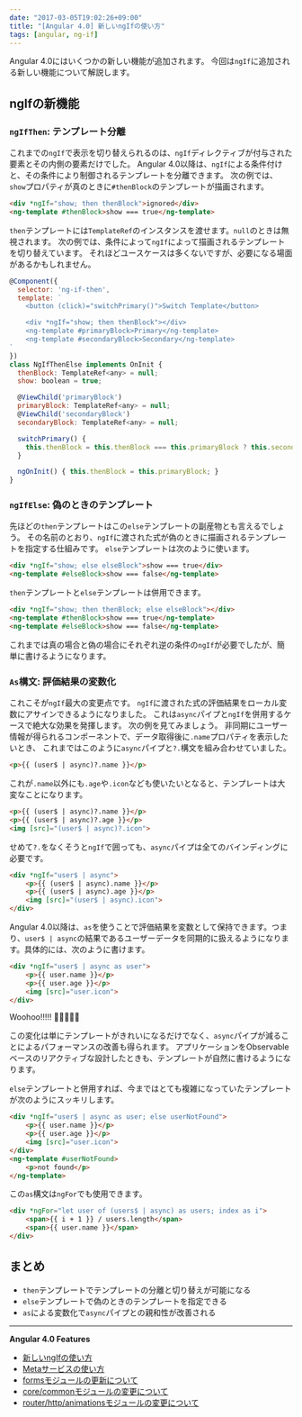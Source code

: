 ```yaml
---
date: "2017-03-05T19:02:26+09:00"
title: "[Angular 4.0] 新しいngIfの使い方"
tags: [angular, ng-if]
---
```


Angular 4.0にはいくつかの新しい機能が追加されます。
今回は`ngIf`に追加される新しい機能について解説します。

<!--more-->

## ngIfの新機能

### `ngIfThen`: テンプレート分離

これまでの`ngIf`で表示を切り替えられるのは、`ngIf`ディレクティブが付与された要素とその内側の要素だけでした。
Angular 4.0以降は、`ngIf`による条件付けと、その条件により制御されるテンプレートを分離できます。
次の例では、`show`プロパティが真のときに`#thenBlock`のテンプレートが描画されます。

```html
<div *ngIf="show; then thenBlock">ignored</div>
<ng-template #thenBlock>show === true</ng-template>
```

`then`テンプレートには`TemplateRef`のインスタンスを渡せます。`null`のときは無視されます。
次の例では、条件によって`ngIf`によって描画されるテンプレートを切り替えています。
それほどユースケースは多くないですが、必要になる場面があるかもしれません。

```js
@Component({
  selector: 'ng-if-then',
  template: `
    <button (click)="switchPrimary()">Switch Template</button>

    <div *ngIf="show; then thenBlock"></div>
    <ng-template #primaryBlock>Primary</ng-template>
    <ng-template #secondaryBlock>Secondary</ng-template>
`
})
class NgIfThenElse implements OnInit {
  thenBlock: TemplateRef<any> = null;
  show: boolean = true;

  @ViewChild('primaryBlock')
  primaryBlock: TemplateRef<any> = null;
  @ViewChild('secondaryBlock')
  secondaryBlock: TemplateRef<any> = null;

  switchPrimary() {
    this.thenBlock = this.thenBlock === this.primaryBlock ? this.secondaryBlock : this.primaryBlock;
  }

  ngOnInit() { this.thenBlock = this.primaryBlock; }
}
```

### `ngIfElse`: 偽のときのテンプレート

先ほどの`then`テンプレートはこの`else`テンプレートの副産物とも言えるでしょう。
その名前のとおり、`ngIf`に渡された式が偽のときに描画されるテンプレートを指定する仕組みです。
`else`テンプレートは次のように使います。

```html
<div *ngIf="show; else elseBlock">show === true</div>
<ng-template #elseBlock>show === false</ng-template>
```

`then`テンプレートと`else`テンプレートは併用できます。


```html
<div *ngIf="show; then thenBlock; else elseBlock"></div>
<ng-template #thenBlock>show === true</ng-template>
<ng-template #elseBlock>show === false</ng-template>
```

これまでは真の場合と偽の場合にそれぞれ逆の条件の`ngIf`が必要でしたが、簡単に書けるようになります。

### `As`構文: 評価結果の変数化

これこそが`ngIf`最大の変更点です。
`ngIf`に渡された式の評価結果をローカル変数にアサインできるようになりました。
これは`async`パイプと`ngIf`を併用するケースで絶大な効果を発揮します。
次の例を見てみましょう。
非同期にユーザー情報が得られるコンポーネントで、データ取得後に`.name`プロパティを表示したいとき、
これまではこのように`async`パイプと`?.`構文を組み合わせていました。

```html
<p>{{ (user$ | async)?.name }}</p>
```

これが`.name`以外にも`.age`や`.icon`なども使いたいとなると、テンプレートは大変なことになります。


```html
<p>{{ (user$ | async)?.name }}</p>
<p>{{ (user$ | async)?.age }}</p>
<img [src]="(user$ | async)?.icon">
```

せめて`?.`をなくそうと`ngIf`で囲っても、`async`パイプは全てのバインディングに必要です。

```html
<div *ngIf="user$ | async">
    <p>{{ (user$ | async).name }}</p>
    <p>{{ (user$ | async).age }}</p>
    <img [src]="(user$ | async).icon">
</div>
```

Angular 4.0以降は、`as`を使うことで評価結果を変数として保持できます。つまり、`user$ | async`の結果であるユーザーデータを同期的に扱えるようになります。具体的には、次のように書けます。

```html
<div *ngIf="user$ | async as user">
    <p>{{ user.name }}</p>
    <p>{{ user.age }}</p>
    <img [src]="user.icon">
</div>
```

Woohoo!!!!! :tada::tada::tada::tada::tada:

この変化は単にテンプレートがきれいになるだけでなく、`async`パイプが減ることによるパフォーマンスの改善も得られます。
アプリケーションをObservableベースのリアクティブな設計したときも、テンプレートが自然に書けるようになります。

`else`テンプレートと併用すれば、今まではとても複雑になっていたテンプレートが次のようにスッキリします。

```html
<div *ngIf="user$ | async as user; else userNotFound">
    <p>{{ user.name }}</p>
    <p>{{ user.age }}</p>
    <img [src]="user.icon">
</div>
<ng-template #userNotFound>
    <p>not found</p>
</ng-template>
```

この`as`構文は`ngFor`でも使用できます。

```html
<div *ngFor="let user of (users$ | async) as users; index as i">
    <span>{{ i + 1 }} / users.length</span>
    <span>{{ user.name }}</span>
</div>
```

## まとめ

- `then`テンプレートでテンプレートの分離と切り替えが可能になる
- `else`テンプレートで偽のときのテンプレートを指定できる
- `as`による変数化で`async`パイプとの親和性が改善される

----
**Angular 4.0 Features**

- [新しいngIfの使い方](/post/ng4-feature-ngif/)
- [Metaサービスの使い方](/post/ng4-feature-meta-service/)
- [formsモジュールの更新について](/post/ng4-feature-forms-update/)
- [core/commonモジュールの変更について](/post/ng4-feature-core-update/)
- [router/http/animationsモジュールの変更について](/post/ng4-feature-libs-update/)
